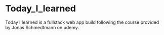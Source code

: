 # Today_I_learned

Today I learned is a fullstack web app build following the course provided by Jonas Schmedtmann on udemy.
